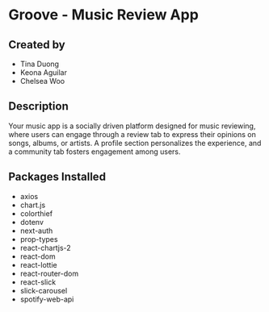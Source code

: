 # Groove - Music Review App

## Created by
- Tina Duong
- Keona Aguilar
- Chelsea Woo

## Description
Your music app is a socially driven platform designed for music reviewing, where users can engage through a review tab to express their opinions on songs, albums, or artists. A profile section personalizes the experience, and a community tab fosters engagement among users. 

## Packages Installed
- axios
- chart.js
- colorthief
- dotenv
- next-auth
- prop-types
- react-chartjs-2
- react-dom
- react-lottie
- react-router-dom
- react-slick
- slick-carousel
- spotify-web-api

